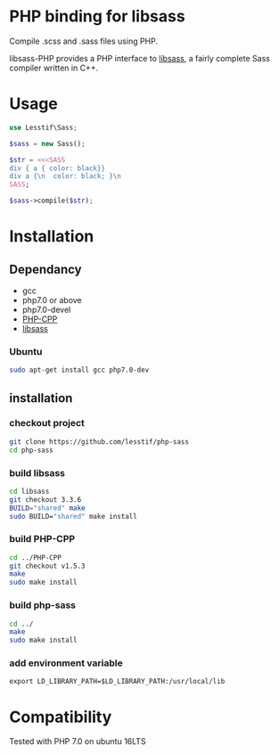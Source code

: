 # PHP binding for libsass

Compile .scss and .sass files using PHP.

libsass-PHP provides a PHP interface to [libsass](https://github.com/sass/libsass), a fairly complete Sass compiler written in C++.


# Usage

```php
use Lesstif\Sass;

$sass = new Sass();

$str = <<<SASS
div { a { color: black}}
div a {\n  color: black; }\n
SASS;

$sass->compile($str);
```


# Installation

## Dependancy

* gcc
* php7.0 or above
* php7.0-devel
* [PHP-CPP](https://github.com/CopernicaMarketingSoftware/PHP-CPP)
* [libsass](https://github.com/sass/libsass)

### Ubuntu

```bash
sudo apt-get install gcc php7.0-dev
```

## installation

### checkout project

```bash
git clone https://github.com/lesstif/php-sass
cd php-sass
```

### build libsass

```bash
cd libsass
git checkout 3.3.6
BUILD="shared" make
sudo BUILD="shared" make install
```

### build PHP-CPP

```bash
cd ../PHP-CPP
git checkout v1.5.3
make
sudo make install
```

### build php-sass

```bash
cd ../
make
sudo make install
```

### add environment variable

```basg
export LD_LIBRARY_PATH=$LD_LIBRARY_PATH:/usr/local/lib
```

# Compatibility

Tested with PHP 7.0 on ubuntu 16LTS



